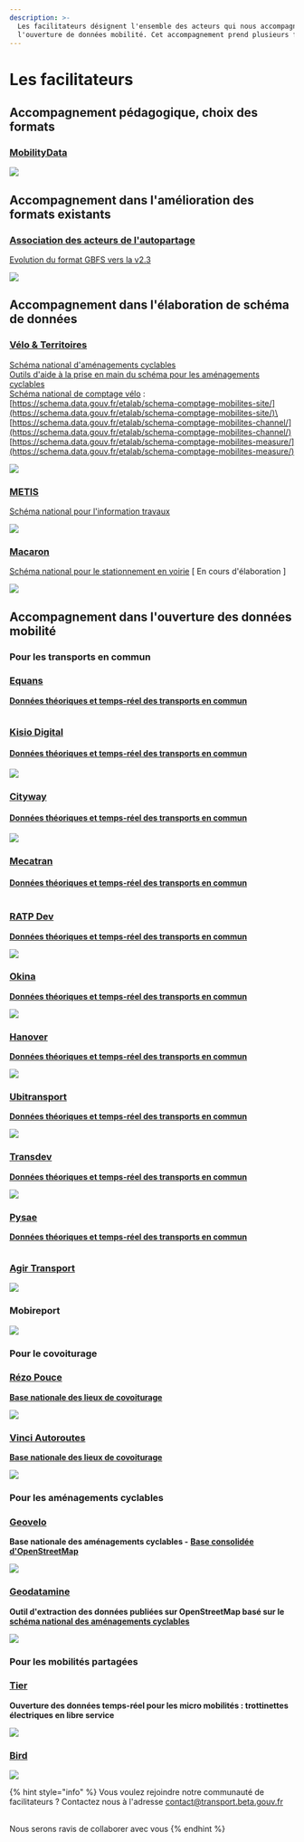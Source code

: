 ```yaml
---
description: >-
  Les facilitateurs désignent l'ensemble des acteurs qui nous accompagne dans
  l'ouverture de données mobilité. Cet accompagnement prend plusieurs formes.
---
```


# Les facilitateurs

## Accompagnement pédagogique, choix des formats

### [MobilityData](https://mobilitydata.org/)

![](../.gitbook/assets/mobilitydata-1-.png)

## Accompagnement dans l'amélioration des formats existants

### [Association des acteurs de l'autopartage ](https://asso-autopartage.fr/about.html)

[ ](https://docs.google.com/document/d/1bgNsiTcTfjKxG6khGq0ro0x-vEaToihp0\_t-krGyj1o/edit)[Evolution du format GBFS vers la v2.3](https://github.com/NABSA/gbfs/blob/v2.3/gbfs.md)

![](<../.gitbook/assets/Logos Transport.data.gouv.fr Facilitateursréutilisateurs.png>)

## Accompagnement dans l'élaboration de schéma de données&#x20;

### [Vélo & Territoires ](https://www.velo-territoires.org/)

[Schéma national d'aménagements cyclables ](https://schema.data.gouv.fr/etalab/schema-amenagements-cyclables/latest.html)\
[Outils d'aide à la prise en main du schéma pour les aménagements cyclables ](https://github.com/etalab/amenagements-cyclables/tree/master/tools)\
[Schéma national de comptage vélo](https://docs.google.com/spreadsheets/d/18aAUucg5FGlvXug\_bynrY7Kr\_dMGUS6Z85xsJohhnLE/edit#gid=258782490) : [https://schema.data.gouv.fr/etalab/schema-comptage-mobilites-site/](https://schema.data.gouv.fr/etalab/schema-comptage-mobilites-site/)\
[https://schema.data.gouv.fr/etalab/schema-comptage-mobilites-channel/](https://schema.data.gouv.fr/etalab/schema-comptage-mobilites-channel/) \
[https://schema.data.gouv.fr/etalab/schema-comptage-mobilites-measure/](https://schema.data.gouv.fr/etalab/schema-comptage-mobilites-measure/)



![](<../.gitbook/assets/image-3-1- (1).png>)

### [METIS](https://www.metis-reseaux.fr/services)

[Schéma national pour l'information travaux](https://schema.data.gouv.fr/metis-reseaux/infos-travaux/latest.html)

![](../.gitbook/assets/sans-titre.png)



### [Macaron](https://macaron.ai/)

[Schéma national pour le stationnement en voirie](https://github.com/macaron-ai/onstreet-parking-schema) \[ En cours d'élaboration ]

![](../.gitbook/assets/sans-titre-1-.png)

## Accompagnement dans l'ouverture des données mobilité

### Pour les transports en commun



### [Equans](https://www.equans.fr/nos-solutions/transport/digitalisation-des-transports)

[**Données théoriques et temps-réel des transports en commun**](https://transport.data.gouv.fr/datasets?type=public-transit\&filter=has\_realtime)

<figure><img src="../.gitbook/assets/image (1) (3).png" alt=""><figcaption></figcaption></figure>

### [Kisio Digital ](https://kisio.com/metiers/solutions-digitales/)

#### [Données théoriques et temps-réel des transports en commun](https://transport.data.gouv.fr/datasets?type=public-transit\&filter=has\_realtime)

![](<../.gitbook/assets/kisio\_digital (2).png>)

### [Cityway](https://www.cityway.fr/)

#### [Données théoriques et temps-réel des transports en commun](https://transport.data.gouv.fr/datasets?type=public-transit\&filter=has\_realtime)

![](<../.gitbook/assets/image-5- (1).png>)



### [Mecatran](https://www.mecatran.com/fr/)

#### [Données théoriques et temps-réel des transports en commun](https://transport.data.gouv.fr/datasets?type=public-transit\&filter=has\_realtime)

<div align="center">

<img src="../.gitbook/assets/image (95).png" alt="">

</div>

### [RATP Dev](https://www.ratpdev.com/)

[**Données théoriques et temps-réel des transports en commun** ](https://transport.data.gouv.fr/datasets?type=public-transit\&filter=has\_realtime)

![](<../.gitbook/assets/ratp\_dev\_logo\_-01-1- (1).jpg>)

### [Okina ](https://www.okina.fr/)

[**Données théoriques et temps-réel des transports en commun** ](https://transport.data.gouv.fr/datasets?type=public-transit\&filter=has\_realtime)

![](../.gitbook/assets/logo-okina-ok-600-4-.png)

### [Hanover](https://www.hanoverdisplays.com/?lang=fr)

[**Données théoriques et temps-réel des transports en commun** ](https://transport.data.gouv.fr/datasets?type=public-transit\&filter=has\_realtime)

![](../.gitbook/assets/hanover\_master-lockup\_artwork-rgb-2-1-.jpg)

### [Ubitransport ](https://www.ubitransport.com/)

[**Données théoriques et temps-réel des transports en commun** ](https://transport.data.gouv.fr/datasets?type=public-transit\&filter=has\_realtime)

![](<../.gitbook/assets/logo-ubitransport-hauteur (1).jpg>)

### [Transdev ](https://www.transdev.com/fr/)

[**Données théoriques et temps-réel des transports en commun** ](https://transport.data.gouv.fr/datasets?type=public-transit\&filter=has\_realtime)

![](<../.gitbook/assets/Logos Transport.data.gouv.fr Facilitateursréutilisateurs (1).png>)

### [Pysae](https://web.pysae.com/)

[**Données théoriques et temps-réel des transports en commun** ](https://transport.data.gouv.fr/datasets?type=public-transit\&filter=has\_realtime)

<figure><img src="../.gitbook/assets/Logo Pysae (1).png" alt=""><figcaption></figcaption></figure>

### [Agir Transport ](https://www.agir-transport.org/)

![](<../.gitbook/assets/Logos Transport.data.gouv.fr Facilitateursréutilisateurs.png>)

### Mobireport&#x20;

![](<../.gitbook/assets/logo-dark (1).png>)

### Pour le covoiturage

### [Rézo Pouce](https://www.rezopouce.fr/)

&#x20;[**Base nationale des lieux de covoiturage** ](https://transport.data.gouv.fr/datasets/base-nationale-des-lieux-de-covoiturage/)

![](<../.gitbook/assets/telechargement-1- (2).png>)



### [Vinci Autoroutes ](https://www.vinci-autoroutes.com/fr)

&#x20;[**Base nationale des lieux de covoiturage** ](https://transport.data.gouv.fr/datasets/base-nationale-des-lieux-de-covoiturage/)

![](../.gitbook/assets/vauto\_log\_cq-1-1-.jpg)

### Pour les aménagements cyclables&#x20;

### [Geovelo](https://www.geovelo.fr/)

**Base nationale des aménagements cyclables -** [**Base consolidée d'OpenStreetMap**](https://transport.data.gouv.fr/datasets/amenagements-cyclables-france-metropolitaine/)

![](<../.gitbook/assets/logo-vert-1-1- (1).png>)

### [Geodatamine ](https://geodatamine.fr/)

**Outil d'extraction des données publiées sur OpenStreetMap basé sur le** [**schéma national des aménagements cyclables** ](https://schema.data.gouv.fr/etalab/schema-amenagements-cyclables/latest.html)

![](../.gitbook/assets/geodatamine\_title-1-.png)

### Pour les mobilités partagées&#x20;

### [Tier ](https://www.tier.app/fr/)

**Ouverture des données temps-réel pour les micro mobilités : trottinettes électriques en libre service**&#x20;

![](../.gitbook/assets/tier-logo-blue-rgb-2-.png)

### [Bird ](https://transport.data.gouv.fr/datasets?q=bird)

![](../.gitbook/assets/Bird.png)



{% hint style="info" %}
Vous voulez rejoindre notre communauté de facilitateurs ? Contactez nous à l'adresse  [contact@transport.beta.gouv.fr](mailto:contact@transport.beta.gouv.fr)

\
Nous serons ravis de collaborer avec vous
{% endhint %}
